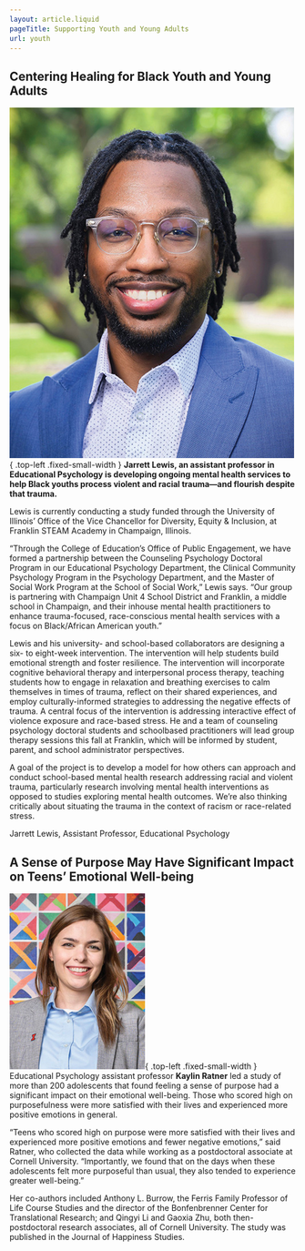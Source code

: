 ```yaml
---
layout: article.liquid
pageTitle: Supporting Youth and Young Adults
url: youth
---
```

## Centering Healing for Black Youth and Young Adults

![Jarrett Lewis](/img/23/jarrett.jpg){ .top-left .fixed-small-width } **Jarrett Lewis, an assistant professor in Educational Psychology is developing ongoing mental health services to help Black youths process violent and racial trauma—and flourish despite that trauma.**

Lewis is currently conducting a study funded through the University of Illinois’ Office of the Vice Chancellor for Diversity, Equity & Inclusion, at Franklin STEAM Academy in Champaign, Illinois.

“Through the College of Education’s Office of Public Engagement, we have formed a partnership between the Counseling Psychology Doctoral Program in our Educational Psychology Department, the Clinical Community Psychology Program in the Psychology Department, and the Master of Social Work Program at the School of Social Work,” Lewis says. “Our group is partnering with Champaign Unit 4 School District and Franklin, a middle school in Champaign, and their inhouse mental health practitioners to enhance trauma-focused, race-conscious mental health services with a focus on Black/African American youth.”

Lewis and his university- and school-based collaborators are designing a six- to eight-week intervention. The intervention will help students build emotional strength and foster resilience. The intervention will incorporate cognitive behavioral therapy and interpersonal process therapy, teaching students how to engage in relaxation and breathing exercises to calm themselves in times of trauma, reflect on their shared experiences, and employ culturally-informed strategies to addressing the negative effects of trauma. A central focus of the intervention is addressing interactive effect of violence exposure and race-based stress. He and a team of counseling psychology doctoral students and schoolbased practitioners will lead group therapy sessions this fall at Franklin, which will be informed by student, parent, and school administrator perspectives.

<il-quote>
A goal of the project is to develop a model for how others can approach and conduct school-based mental health research addressing racial and violent trauma, particularly research involving mental health interventions as opposed to studies exploring mental health outcomes. We’re also thinking critically about situating the trauma in the context of racism or race-related stress.
<p slot="attributed">Jarrett Lewis, Assistant Professor, Educational Psychology</p>
</il-quote>

## A Sense of Purpose May Have Significant Impact on Teens’ Emotional Well-being

![Kaylin Ratner](/img/23/ratner.png){ .top-left .fixed-small-width } Educational Psychology assistant professor **Kaylin Ratner** led a study of more than 200 adolescents that found feeling a sense of purpose had a significant impact on their emotional well-being. Those who scored high on purposefulness were more satisfied with their lives and experienced more positive emotions in general.

“Teens who scored high on purpose were more satisfied with their lives and experienced more positive emotions and fewer negative emotions,” said Ratner, who collected the data while working as a postdoctoral associate at Cornell University. “Importantly, we found that on the days when these adolescents felt more purposeful than usual, they also tended to experience greater well-being.”

Her co-authors included Anthony L. Burrow, the Ferris Family Professor of Life Course Studies and the director of the Bonfenbrenner Center for Translational Research; and Qingyi Li and Gaoxia Zhu, both then-postdoctoral research associates, all of Cornell University. The study was published in the Journal of Happiness Studies.